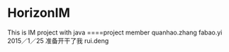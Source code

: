 # HorizonIM
This is IM project with java
====project member
quanhao.zhang
fabao.yi 2015／1／25 准备开干了我
rui.deng

